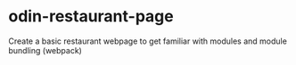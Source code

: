 # odin-restaurant-page
Create a basic restaurant webpage to get familiar with modules and module bundling (webpack)
